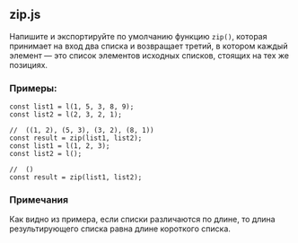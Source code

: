 ## zip.js

Напишите и экспортируйте по умолчанию функцию `zip()`, которая принимает на вход два списка и возвращает третий, в котором каждый элемент — это список элементов исходных списков, стоящих на тех же позициях.

### Примеры:

```
const list1 = l(1, 5, 3, 8, 9);
const list2 = l(2, 3, 2, 1);

//  ((1, 2), (5, 3), (3, 2), (8, 1))
const result = zip(list1, list2);
const list1 = l(1, 2, 3);
const list2 = l();

//  ()
const result = zip(list1, list2);
```

### Примечания

Как видно из примера, если списки различаются по длине, то длина результирующего списка равна длине короткого списка.
